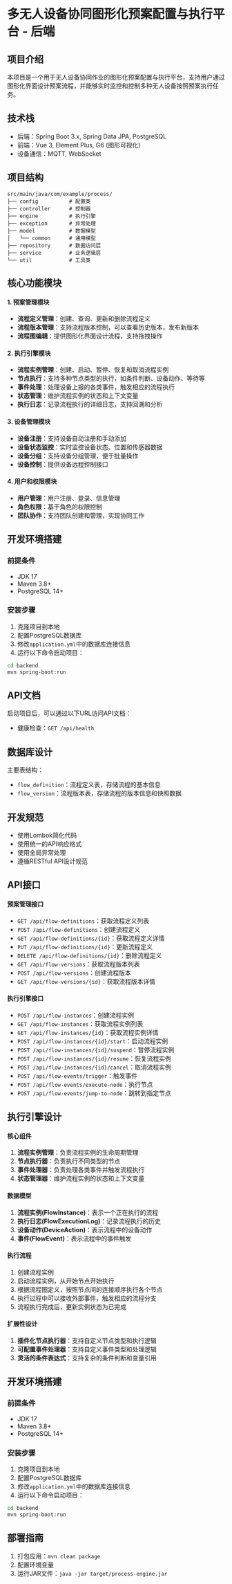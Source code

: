 # 多无人设备协同图形化预案配置与执行平台 - 后端

## 项目介绍

本项目是一个用于无人设备协同作业的图形化预案配置与执行平台，支持用户通过图形化界面设计预案流程，并能够实时监控和控制多种无人设备按照预案执行任务。

## 技术栈

- 后端：Spring Boot 3.x, Spring Data JPA, PostgreSQL
- 前端：Vue 3, Element Plus, G6 (图形可视化)
- 设备通信：MQTT, WebSocket

## 项目结构

```
src/main/java/com/example/process/
├── config          # 配置类
├── controller      # 控制器
├── engine          # 执行引擎
├── exception       # 异常处理
├── model           # 数据模型
│   └── common      # 通用模型
├── repository      # 数据访问层
├── service         # 业务逻辑层
└── util            # 工具类
```

## 核心功能模块

#### 1. 预案管理模块
- **流程定义管理**：创建、查询、更新和删除流程定义
- **流程版本管理**：支持流程版本控制，可以查看历史版本，发布新版本
- **流程图编辑**：提供图形化界面设计流程，支持拖拽操作

#### 2. 执行引擎模块
- **流程实例管理**：创建、启动、暂停、恢复和取消流程实例
- **节点执行**：支持多种节点类型的执行，如条件判断、设备动作、等待等
- **事件处理**：处理设备上报的各类事件，触发相应的流程执行
- **状态管理**：维护流程实例的状态和上下文变量
- **执行日志**：记录流程执行的详细日志，支持回溯和分析

#### 3. 设备管理模块
- **设备注册**：支持设备自动注册和手动添加
- **设备状态监控**：实时监控设备状态、位置和传感器数据
- **设备分组**：支持设备分组管理，便于批量操作
- **设备控制**：提供设备远程控制接口

#### 4. 用户和权限模块
- **用户管理**：用户注册、登录、信息管理
- **角色权限**：基于角色的权限控制
- **团队协作**：支持团队创建和管理，实现协同工作

## 开发环境搭建

### 前提条件

- JDK 17
- Maven 3.8+
- PostgreSQL 14+

### 安装步骤

1. 克隆项目到本地
2. 配置PostgreSQL数据库
3. 修改`application.yml`中的数据库连接信息
4. 运行以下命令启动项目：

```bash
cd backend
mvn spring-boot:run
```

## API文档

启动项目后，可以通过以下URL访问API文档：

- 健康检查：`GET /api/health`

## 数据库设计

主要表结构：

- `flow_definition`：流程定义表，存储流程的基本信息
- `flow_version`：流程版本表，存储流程的版本信息和快照数据

## 开发规范

- 使用Lombok简化代码
- 使用统一的API响应格式
- 使用全局异常处理
- 遵循RESTful API设计规范

## API接口

#### 预案管理接口
- `GET /api/flow-definitions`：获取流程定义列表
- `POST /api/flow-definitions`：创建流程定义
- `GET /api/flow-definitions/{id}`：获取流程定义详情
- `PUT /api/flow-definitions/{id}`：更新流程定义
- `DELETE /api/flow-definitions/{id}`：删除流程定义
- `GET /api/flow-versions`：获取流程版本列表
- `POST /api/flow-versions`：创建流程版本
- `GET /api/flow-versions/{id}`：获取流程版本详情

#### 执行引擎接口
- `POST /api/flow-instances`：创建流程实例
- `GET /api/flow-instances`：获取流程实例列表
- `GET /api/flow-instances/{id}`：获取流程实例详情
- `POST /api/flow-instances/{id}/start`：启动流程实例
- `POST /api/flow-instances/{id}/suspend`：暂停流程实例
- `POST /api/flow-instances/{id}/resume`：恢复流程实例
- `POST /api/flow-instances/{id}/cancel`：取消流程实例
- `POST /api/flow-events/trigger`：触发事件
- `POST /api/flow-events/execute-node`：执行节点
- `POST /api/flow-events/jump-to-node`：跳转到指定节点

## 执行引擎设计

#### 核心组件
1. **流程实例管理**：负责流程实例的生命周期管理
2. **节点执行器**：负责执行不同类型的节点
3. **事件处理器**：负责处理各类事件并触发流程执行
4. **状态管理器**：维护流程实例的状态和上下文变量

#### 数据模型
1. **流程实例(FlowInstance)**：表示一个正在执行的流程
2. **执行日志(FlowExecutionLog)**：记录流程执行的历史
3. **设备动作(DeviceAction)**：表示流程中的设备动作
4. **事件(FlowEvent)**：表示流程中的事件触发

#### 执行流程
1. 创建流程实例
2. 启动流程实例，从开始节点开始执行
3. 根据流程图定义，按照节点间的连接顺序执行各个节点
4. 执行过程中可以接收外部事件，触发相应的流程分支
5. 流程执行完成后，更新实例状态为已完成

#### 扩展性设计
1. **插件化节点执行器**：支持自定义节点类型和执行逻辑
2. **可配置事件处理器**：支持自定义事件类型和处理逻辑
3. **灵活的条件表达式**：支持复杂的条件判断和变量引用

## 开发环境搭建

### 前提条件

- JDK 17
- Maven 3.8+
- PostgreSQL 14+

### 安装步骤

1. 克隆项目到本地
2. 配置PostgreSQL数据库
3. 修改`application.yml`中的数据库连接信息
4. 运行以下命令启动项目：

```bash
cd backend
mvn spring-boot:run
```

## 部署指南

1. 打包应用：`mvn clean package`
2. 配置环境变量
3. 运行JAR文件：`java -jar target/process-engine.jar` 